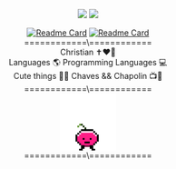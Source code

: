 <div align="center">



<img height="200em" src="https://github-readme-stats.vercel.app/api?username=pampzrd&show_icons=true&theme=buefy"/> <img height="200em" src="https://github-readme-stats.vercel.app/api/top-langs/?username=pampzrd&layout=donut&theme=buefy">

 [![Readme Card](https://github-readme-stats.vercel.app/api/pin/?username=pampzrd&repo=CyberProjects&show_icons=true&theme=buefy)](https://github.com/pampzrd/CyberProjects)
 [![Readme Card](https://github-readme-stats.vercel.app/api/pin/?username=pampzrd&repo=GoThings&show_icons=true&theme=buefy)](https://github.com/pampzrd/GoThings)
</br>============\\============</br>
 Christian ✝️❤️🙏</br>
 Languages 🌎 Programming Languages 💻 </br>
 Cute things 🌸🐶 Chaves && Chapolin 📺🥸</br>
============\\============<br>
 <img align="center" src="coisito.gif" alt="uma cerejinha pulante chamada coisito.Eu que fiz." height="100em">
</br>
============\\============
</div>
